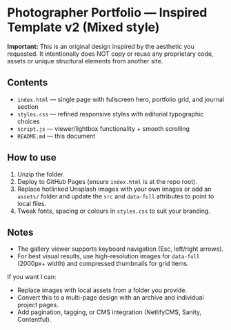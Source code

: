 # Photographer Portfolio — Inspired Template v2 (Mixed style)

**Important:** This is an original design inspired by the aesthetic you requested. It intentionally does NOT copy or reuse any proprietary code, assets or unique structural elements from another site.

## Contents
- `index.html` — single page with fullscreen hero, portfolio grid, and journal section
- `styles.css` — refined responsive styles with editorial typographic choices
- `script.js` — viewer/lightbox functionality + smooth scrolling
- `README.md` — this document

## How to use
1. Unzip the folder.
2. Deploy to GitHub Pages (ensure `index.html` is at the repo root).
3. Replace hotlinked Unsplash images with your own images or add an `assets/` folder and update the `src` and `data-full` attributes to point to local files.
4. Tweak fonts, spacing or colours in `styles.css` to suit your branding.

## Notes
- The gallery viewer supports keyboard navigation (Esc, left/right arrows).
- For best visual results, use high-resolution images for `data-full` (2000px+ width) and compressed thumbnails for grid items.

If you want I can:
- Replace images with local assets from a folder you provide.
- Convert this to a multi-page design with an archive and individual project pages.
- Add pagination, tagging, or CMS integration (NetlifyCMS, Sanity, Contentful).
